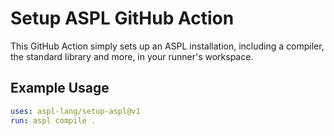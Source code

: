 # Setup ASPL GitHub Action
This GitHub Action simply sets up an ASPL installation, including a compiler, the standard library and more, in your runner's workspace.

## Example Usage
```yaml
uses: aspl-lang/setup-aspl@v1
run: aspl compile .
```